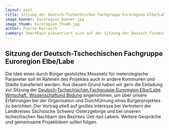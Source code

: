 ```yaml
---
layout: post
title: Sitzung der Deutsch-Tschechischen Fachgruppe Euroregion Elbe/Labe
image_banner: Euroregion_banner.jpg
image_thumb: Euroregion_thumb.jpg
author: Pierre Karrasch
summary: SmartRain präsentiert sich auf der Sitzung der Deutsch-Tschechischen Fachgruppe Euroregion Elbe/Labe 
---
```


## Sitzung der Deutsch-Tschechischen Fachgruppe Euroregion Elbe/Labe

Die Idee eines durch Bürger gestütztes Messnetz für meterologische Parameter soll im Rahmen des Projektes auch in andere Kommunen und Städte transferiert werden. Aus diesem Grund haben wir gern die Einladung zur Sitzung der [Deutsch-Tschechischen Fachgruppe Euroregion Elbe/Labe Wirtschaft, Wissenschaftund Bildung](http://www.euroregion-elbe-labe.eu "Euroregion Elbe/Labe") angenommen, um über unsere Erfahrungen bei der Organisation und Durchführung eines Bürgerprojektes zu berichten. Der Vortrag stieß auf großes Interesse bei Vertretern der Landkreises Sächsische Schweiz-Osterzgebirge und bei unseren tschechischen Nachbarn des Bezirkes Ústí nad Labem. Weitere Gespräche und gemeinsame Projektideen sollen folgen.
